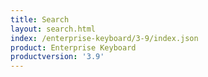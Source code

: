 ```yaml
---
title: Search
layout: search.html
index: /enterprise-keyboard/3-9/index.json
product: Enterprise Keyboard
productversion: '3.9'
---
```

